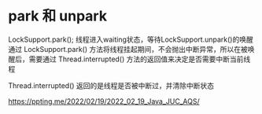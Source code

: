 # park 和 unpark

LockSupport.park(); 线程进入waiting状态，等待LockSupport.unpark()的唤醒
通过 LockSupport.park() 方法将线程挂起期间，不会抛出中断异常，所以在被唤醒后，需要通过 Thread.interrupted() 方法的返回值来决定是否需要中断当前线程

Thread.interrupted() 返回的是线程是否被中断过，并清除中断状态

https://ppting.me/2022/02/19/2022_02_19_Java_JUC_AQS/